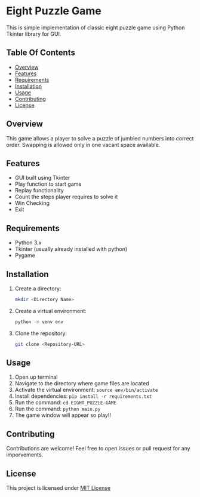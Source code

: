 # Eight Puzzle Game

This is simple implementation of classic eight puzzle game using Python Tkinter library for GUI.

## Table Of Contents
- [Overview](#overview)
- [Features](#features)
- [Requirements](#requirements)
- [Installation](#installation)
- [Usage](#usage)
- [Contributing](#contributing)
- [License](#license)

## Overview
This game allows a player to solve a puzzle of jumbled numbers into correct order.
Swapping is allowed only in one vacant space available.

## Features
- GUI built using Tkinter
- Play function to start game
- Replay functionality
- Count the steps player requires to solve it
- Win Checking
- Exit 

## Requirements
- Python 3.x
- Tkinter (usually already installed with python)
- Pygame

## Installation
1. Create a directory:
    ```bash
    mkdir <Directory Name>
    ```

2. Create a virtual environment:
    ```bash
    python -m venv env
    ```

3. Clone the repository:
    ```bash
    git clone <Repository-URL> 
    ```
## Usage
1. Open up terminal 
2. Navigate to the directory where game files are located
3. Activate the virtual environment: `source env/bin/activate`
4. Install dependencies: `pip install -r requirements.txt`
5. Run the command: `cd EIGHT_PUZZLE-GAME`
6. Run the command: `python main.py`
7. The game window will appear so play!!

## Contributing
Contributions are welcome!
Feel free to open issues or pull request for any imporvements.

## License
This project is licensed under [MIT License](LICENSE)
